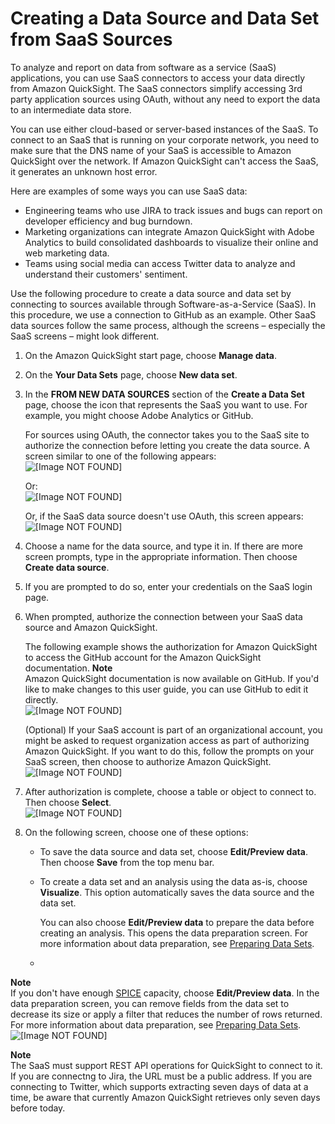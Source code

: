 # Creating a Data Source and Data Set from SaaS Sources<a name="connecting-to-saas-data-sources"></a>

To analyze and report on data from software as a service \(SaaS\) applications, you can use SaaS connectors to access your data directly from Amazon QuickSight\. The SaaS connectors simplify accessing 3rd party application sources using OAuth, without any need to export the data to an intermediate data store\.

You can use either cloud\-based or server\-based instances of the SaaS\. To connect to an SaaS that is running on your corporate network, you need to make sure that the DNS name of your SaaS is accessible to Amazon QuickSight over the network\. If Amazon QuickSight can't access the SaaS, it generates an unknown host error\. 

Here are examples of some ways you can use SaaS data:
+ Engineering teams who use JIRA to track issues and bugs can report on developer efficiency and bug burndown\. 
+ Marketing organizations can integrate Amazon QuickSight with Adobe Analytics to build consolidated dashboards to visualize their online and web marketing data\.
+ Teams using social media can access Twitter data to analyze and understand their customers' sentiment\. 

Use the following procedure to create a data source and data set by connecting to sources available through Software\-as\-a\-Service \(SaaS\)\. In this procedure, we use a connection to GitHub as an example\. Other SaaS data sources follow the same process, although the screens – especially the SaaS screens – might look different\.

1. On the Amazon QuickSight start page, choose **Manage data**\.

1. On the **Your Data Sets** page, choose **New data set**\.

1. In the **FROM NEW DATA SOURCES** section of the **Create a Data Set** page, choose the icon that represents the SaaS you want to use\. For example, you might choose Adobe Analytics or GitHub\.

   For sources using OAuth, the connector takes you to the SaaS site to authorize the connection before letting you create the data source\. A screen similar to one of the following appears:  
![\[Image NOT FOUND\]](http://docs.aws.amazon.com/quicksight/latest/user/images/new-saas-data-source-name-only.png)

   Or:  
![\[Image NOT FOUND\]](http://docs.aws.amazon.com/quicksight/latest/user/images/new-saas-data-source-query.png)

   Or, if the SaaS data source doesn't use OAuth, this screen appears:  
![\[Image NOT FOUND\]](http://docs.aws.amazon.com/quicksight/latest/user/images/new-saas-data-source-not-OAth.png)

1. Choose a name for the data source, and type it in\. If there are more screen prompts, type in the appropriate information\. Then choose **Create data source**\.

1. If you are prompted to do so, enter your credentials on the SaaS login page\.

1. When prompted, authorize the connection between your SaaS data source and Amazon QuickSight\.

   The following example shows the authorization for Amazon QuickSight to access the GitHub account for the Amazon QuickSight documentation\.
**Note**  
Amazon QuickSight documentation is now available on GitHub\. If you'd like to make changes to this user guide, you can use GitHub to edit it directly\.  
![\[Image NOT FOUND\]](http://docs.aws.amazon.com/quicksight/latest/user/images/new-data-source-authorize-saas-github.png)

   \(Optional\) If your SaaS account is part of an organizational account, you might be asked to request organization access as part of authorizing Amazon QuickSight\. If you want to do this, follow the prompts on your SaaS screen, then choose to authorize Amazon QuickSight\.  
![\[Image NOT FOUND\]](http://docs.aws.amazon.com/quicksight/latest/user/images/new-data-source-authorize-saas-github-request-org-access.png)

1. After authorization is complete, choose a table or object to connect to\. Then choose **Select**\.  
![\[Image NOT FOUND\]](http://docs.aws.amazon.com/quicksight/latest/user/images/new-saas-data-source-choose-table-github.png)

1. On the following screen, choose one of these options:
   + To save the data source and data set, choose **Edit/Preview data**\. Then choose **Save** from the top menu bar\.
   + To create a data set and an analysis using the data as\-is, choose **Visualize**\. This option automatically saves the data source and the data set\.

     You can also choose **Edit/Preview data** to prepare the data before creating an analysis\. This opens the data preparation screen\. For more information about data preparation, see [Preparing Data Sets](preparing-data-sets.md)\.
   + 
**Note**  
If you don't have enough [SPICE](welcome.md#spice) capacity, choose **Edit/Preview data**\. In the data preparation screen, you can remove fields from the data set to decrease its size or apply a filter that reduces the number of rows returned\. For more information about data preparation, see [Preparing Data Sets](preparing-data-sets.md)\.  
![\[Image NOT FOUND\]](http://docs.aws.amazon.com/quicksight/latest/user/images/new-saas-data-source-finish.png)

**Note**  
The SaaS must support REST API operations for QuickSight to connect to it\.
If you are connectng to Jira, the URL must be a public address\.
If you are connecting to Twitter, which supports extracting seven days of data at a time, be aware that currently Amazon QuickSight retrieves only seven days before today\.